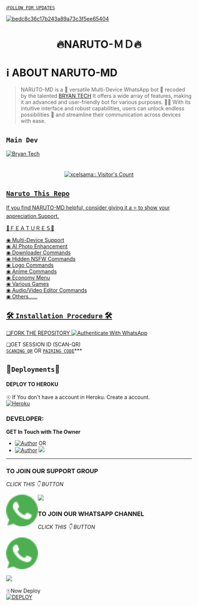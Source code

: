  [`ℹ️FOLLOW FOR UPDATES`](https://github.com/Bryanlover1) 
</p>
<a href="https://ibb.co/MBvWDD2"><img src="https://telegra.ph/file/062ace096a270a9b42047.jpg" alt="bedc8c36c17b243a89a73c3f5ee65404" border="0"></a>
<h1 align="center">  🔥NARUTO-ＭＤ🔥
</p>
  
#  ℹ️ ABOUT NARUTO-MD
 >NARUTO-MD is a 🌟 versatile Multi-Device WhatsApp bot 🤖 recoded by the talented [BRYAN TECH](https://github.com/Bryanlover1) It offers a wide array of features, making it an advanced and user-friendly bot for various purposes. 🎉📱 With its intuitive interface and robust capabilities, users can unlock endless possibilities 🚀 and streamline their communication across devices with ease.

## `Main Dev` 
<a href="https://github.com/Bryanlover1"><img src="https://telegra.ph/file/60d7acb8c8ab3ddfb8ab6.jpg" width="250" height="250" alt="Bryan Tech"/></a>

  
# </a>
   <a aria-label="NARUTO-MD-V1 is free to use" href="https://whatsapp.com/channel/0029VacpEdXIt5rqKLB9nC1L" target="_blank">
 <p align="center"><img src="https://profile-counter.glitch.me/{Bryanlover1}/count.svg" alt="xcelsama:: Visitor's Count" /></p>



## `Naruto This Repo`
If you find NARUTO-MD helpful, consider giving it a ⭐ to show your appreciation,Support.



📡ＦＥＡＴＵＲＥＳ📡


◉ Multi-Device Support  
◉ AI Photo Enhancement  
◉ Downloader Commands  
◉ Hidden NSFW Commands  
◉ Logo Commands  
◉ Anime Commands  
◉ Economy Menu  
◉ Various Games  
◉ Audio/Video Editor Commands                   
◉ Others...... 

## 🛠️ `Installation Procedure` 🛠


❏FORK THE REPOSITORY 
  <a href="https://github.com/Bryanlover1/Naruto-MD-V1/fork" target="_blank">
  <img src="https://img.shields.io/badge/FORK Naruto-yellow?style=for-the-badge&logo=render" alt="Authenticate With WhatsApp" width="170" height="34">
</a>

❏GET SESSION ID 
(SCAN-QR)           
 [`SCANING QR`](https://chemms-3143941ace82.herokuapp.com/)
 OR [`PAIRING CODE`](https://chemms-3143941ace82.herokuapp.com/)***


## 👻`Deployments`👻
#### DEPLOY TO HEROKU 

☉ If You don't have a account in Heroku. Create a account.
    <br>
<a href='https://signup.heroku.com/' target="_blank"><img alt='Heroku' src='https://img.shields.io/badge/-Create-red?style=for-the-badge&logo=heroku&logoColor=white'/></a>

### DEVELOPER:
**GET In Touch with The Owner**
- <a href="https://instagram.com/bryan_lover1"><img title="Author" src="https://img.shields.io/badge/ON INSTAGRAM-black?style=for-the-badge&logo=Instagram"></a>
OR 
- <a href="https://wa.me/233263176982"><img title="Author" src="https://img.shields.io/badge/ON WHATSAPP-black?style=for-the-badge&logo=WhatsApp"></a>
<a><img src='https://i.imgur.com/LyHic3i.gif'/></a>

***

### TO JOIN OUR SUPPORT GROUP 


*CLICK THIS 👇 BUTTON* <p align="centre">
  <a href="https://chat.whatsapp.com/DVpRj3FVHFQDYxploAvjI5">
    <img align="left" alt="SIEGRIN | Whastapp" width="86px" src="https://raw.githubusercontent.com/PikaBotz/My_Personal_Space/main/Images/AnyaBot_pics/Anya_v2/Whatsapp.svg" />

   
   <a><img src='https://i.imgur.com/LyHic3i.gif'/></a>

### TO JOIN OUR WHATSAPP CHANNEL 

*CLICK THIS 👇 BUTTON* <p align="centre">
  <a href="https://whatsapp.com/channel/0029VacpEdXIt5rqKLB9nC1L">
   <img align="centre" alt="SIEGRIN | Whastapp" width="86px" src="https://raw.githubusercontent.com/PikaBotz/My_Personal_Space/main/Images/AnyaBot_pics/Anya_v2/Whatsapp.svg" />

   
 <a><img src='https://i.imgur.com/LyHic3i.gif'/></a>


☉Now Deploy
    <br>
<a href='https://dashboard.heroku.com/new?template=https://github.com/Bryanlover1/Naruto-MD-V1' target="_blank"><img alt='DEPLOY' src='https://img.shields.io/badge/-DEPLOY-red?style=for-the-badge&logo=heroku&logoColor=white'/></a>

